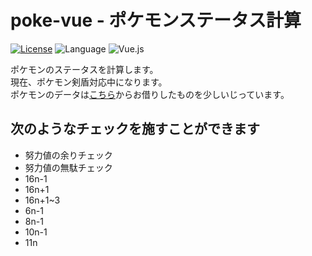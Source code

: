 # poke-vue - ポケモンステータス計算

[![License](https://img.shields.io/badge/License-Apache%202.0-orange.svg)](https://opensource.org/licenses/Apache-2.0)
![Language](https://img.shields.io/badge/Language-TypeScript-blue)
![Vue.js](https://img.shields.io/badge/-Vue.js-4FC08D.svg?logo=vue.js&style=plastic)

ポケモンのステータスを計算します。  
現在、ポケモン剣盾対応中になります。  
ポケモンのデータは[こちら](https://github.com/kotofurumiya/pokemon_data)からお借りしたものを少しいじっています。

## 次のようなチェックを施すことができます

- 努力値の余りチェック
- 努力値の無駄チェック
- 16n-1
- 16n+1
- 16n+1~3
- 6n-1
- 8n-1
- 10n-1
- 11n
